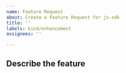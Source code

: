 ```yaml
---
name: Feature Request
about: Create a Feature Request for js-sdk
title: ''
labels: kind/enhancement
assignees: ''

---
```

## Describe the feature
